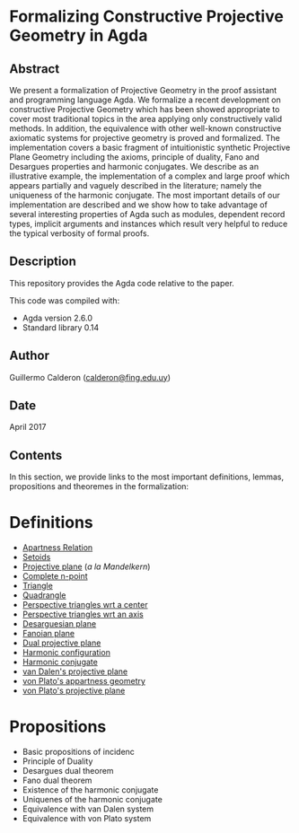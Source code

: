 Formalizing Constructive Projective Geometry in Agda
=======================================================

Abstract
---------

We present a formalization of Projective Geometry in the
proof assistant and programming language Agda.
We formalize a recent development on constructive Projective Geometry
which has been showed appropriate to cover most traditional topics in
the area applying only constructively valid methods. In addition, the
equivalence with other well-known constructive axiomatic systems for
projective geometry is proved and formalized.
The implementation covers a basic fragment of intuitionistic synthetic
Projective Plane Geometry including the axioms, principle of duality,
Fano and Desargues properties and harmonic conjugates.
We describe as an illustrative example, the implementation of a complex
and large proof which appears partially and vaguely described in the
literature; namely the uniqueness of the harmonic conjugate.
The most important details of our implementation are described and
we show how to take advantage of several interesting properties of Agda
such as modules, dependent record types, implicit arguments and instances
which result very helpful to reduce the typical verbosity of formal proofs.

Description
------------

This repository provides the Agda code relative to the paper.

This code was compiled with:

+  Agda version 2.6.0
+  Standard library 0.14

Author
------
Guillermo Calderon (calderon@fing.edu.uy)

Date
-----

April 2017

Contents
---------

In this section, we provide links to the most important definitions, lemmas,
propositions and theoremes in the formalization:

Definitions
===========

+  [Apartness Relation](/Relation/Binary/Apartness.agda#L16)
+  [Setoids](/Relation/Binary/Apartness.agda#L51)
+  [Projective plane](/ProjectivePlane.agda#L132) (*a la Mandelkern*)
+  [Complete n-point](/ProjectivePlane/CompleteNPoint.agda#L26)
+  [Triangle](/ProjectivePlane/CompleteNPoint/Triangle.agda#L128)
+  [Quadrangle](/ProjectivePlane/CompleteNPoint/Quadrangle.agda#L33)
+  [Perspective triangles wrt a center](/ProjectivePlane/CompleteNPoint/Triangle/Perspective.agda#L62)
+  [Perspective triangles wrt an axis](/ProjectivePlane/CompleteNPoint/Triangle/Perspective.agda#L75)
+  [Desarguesian plane](/ProjectivePlane/Desargues.agda#L12)
+  [Fanoian plane](ProjectivePlane/Fano.agda#L46)
+  [Dual projective plane](ProjectivePlane/Duality.agda#L116)
+  [Harmonic configuration](/ProjectivePlane/Harmonic/Base.agda#L28)
+  [Harmonic conjugate](/ProjectivePlane/Harmonic/Base.agda#L169)
+  [van Dalen's projective plane](/VanDalen/Outside.agda)
+  [von Plato's appartness geometry](/VonPlato/ApartnessGeometry.agda)
+  [von Plato's projective plane](/VonPlato/ProjectiveGeometry.agda)

Propositions
============

+ Basic propositions of incidenc
+ Principle of Duality
+ Desargues dual theorem
+ Fano dual theorem
+ Existence of the harmonic conjugate
+ Uniquenes of the harmonic conjugate
+ Equivalence with van Dalen system
+ Equivalence with von Plato system

